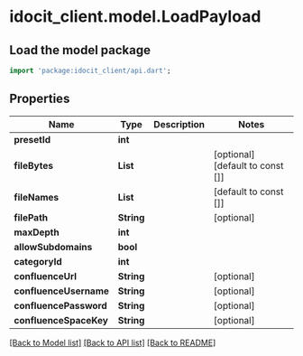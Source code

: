# idocit_client.model.LoadPayload

## Load the model package
```dart
import 'package:idocit_client/api.dart';
```

## Properties
Name | Type | Description | Notes
------------ | ------------- | ------------- | -------------
**presetId** | **int** |  | 
**fileBytes** | **List<String>** |  | [optional] [default to const []]
**fileNames** | **List<String>** |  | [default to const []]
**filePath** | **String** |  | [optional] 
**maxDepth** | **int** |  | 
**allowSubdomains** | **bool** |  | 
**categoryId** | **int** |  | 
**confluenceUrl** | **String** |  | [optional] 
**confluenceUsername** | **String** |  | [optional] 
**confluencePassword** | **String** |  | [optional] 
**confluenceSpaceKey** | **String** |  | [optional] 

[[Back to Model list]](../README.md#documentation-for-models) [[Back to API list]](../README.md#documentation-for-api-endpoints) [[Back to README]](../README.md)



